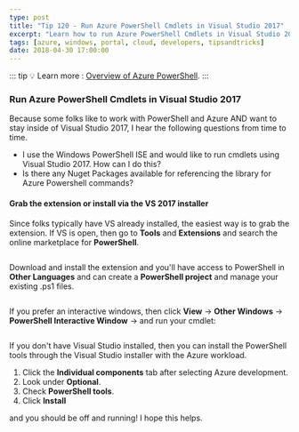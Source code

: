 ```yaml
---
type: post
title: "Tip 120 - Run Azure PowerShell Cmdlets in Visual Studio 2017"
excerpt: "Learn how to run Azure PowerShell Cmdlets in Visual Studio 2017"
tags: [azure, windows, portal, cloud, developers, tipsandtricks]
date: 2018-04-30 17:00:00
---
```


::: tip
:bulb: Learn more : [Overview of Azure PowerShell](https://docs.microsoft.com/powershell/azure/overview?WT.mc_id=docs-azuredevtips-azureappsdev).
:::

### Run Azure PowerShell Cmdlets in Visual Studio 2017

Because some folks like to work with PowerShell and Azure AND want to stay inside of Visual Studio 2017, I hear the following questions from time to time. 

* I use the Windows PowerShell ISE and would like to run cmdlets using Visual Studio 2017. How can I do this? 
* Is there any Nuget Packages available for referencing the library for Azure Powershell commands?

#### Grab the extension or install via the VS 2017 installer

Since folks typically have VS already installed, the easiest way is to grab the extension. If VS is open, then go to **Tools** and **Extensions** and search the online marketplace for **PowerShell**. 

<img :src="$withBase('/files/powershellext1.png')">

Download and install the extension and you'll have access to PowerShell in **Other Languages** and can create a **PowerShell project** and manage your existing .ps1 files. 

<img :src="$withBase('/files/powershellext2.png')">

If you prefer an interactive windows, then click **View** -> **Other Windows** -> **PowerShell Interactive Window** -> and run your cmdlet:

<img :src="$withBase('/files/powershellext3.png')">

If you don't have Visual Studio installed, then you can install the PowerShell tools through the Visual Studio installer with the Azure workload. 

1. Click the **Individual components** tab after selecting Azure development.
2. Look under **Optional**.
3. Check **PowerShell tools**.
4. Click **Install**

and you should be off and running! I hope this helps.

